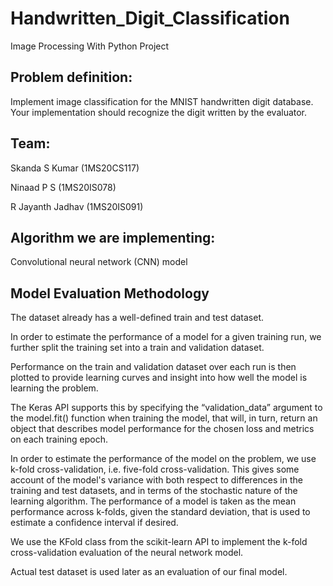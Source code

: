 # Handwritten_Digit_Classification
Image Processing With Python Project

## Problem definition:


Implement image classification for the MNIST handwritten digit database. Your implementation should recognize the digit written by the evaluator.


## Team:

Skanda S Kumar (1MS20CS117)

Ninaad P S     (1MS20IS078)

R Jayanth Jadhav (1MS20IS091)

## Algorithm we are implementing:

Convolutional neural network (CNN) model 

## Model Evaluation Methodology

The dataset already has a well-defined train and test dataset.

In order to estimate the performance of a model for a given training run, we further split the training set into a train and validation dataset.

Performance on the train and validation dataset over each run is then plotted to provide learning curves and insight into how well the model is learning the problem.

The Keras API supports this by specifying the “validation_data” argument to the model.fit() function when training the model, that will, in turn, return an object that describes model performance for the chosen loss and metrics on each training epoch.

In order to estimate the performance of the model on the problem, we use k-fold cross-validation, i.e. five-fold cross-validation. This gives some account of the model's variance with both respect to differences in the training and test datasets, and in terms of the stochastic nature of the learning algorithm. The performance of a model is taken as the mean performance across k-folds, given the standard deviation, that is used to estimate a confidence interval if desired.

We use the KFold class from the scikit-learn API to implement the k-fold cross-validation evaluation of the neural network model.

Actual test dataset is used later as an evaluation of our final model.

